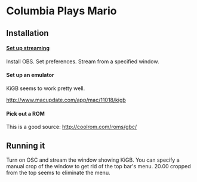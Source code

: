 
# Columbia Plays Mario


## Installation

#### [Set up streaming](https://www.youtube.com/watch?v=xEsMaB4Ew1g&src_vid=jaCTjfUctu8&feature=iv&annotation_id=annotation_739566635)

Install OBS.
Set preferences.
Stream from a specified window.



#### Set up an emulator

KiGB seems to work pretty well.

http://www.macupdate.com/app/mac/11018/kigb



#### Pick out a ROM

This is a good source: http://coolrom.com/roms/gbc/




## Running it

Turn on OSC and stream the window showing KiGB.
You can specify a manual crop of the window to get rid of the top bar's menu.
20.00 cropped from the top seems to eliminate the menu.




